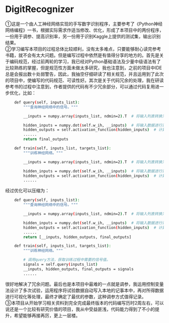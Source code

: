 # DigitRecognizer
①这是一个由人工神经网络实现的手写数字识别程序，主要参考了《Python神经网络编程》一书，根据实际需求作适当修改、优化，形成了本项目中的两份程序，一份用于调参、提高识别率，另一份用于识别Kaggle上提供的测试集，输出识别结果。  
②学习编写本项目的过程总体比较顺利，没有太多难点，只要能够耐心读完参考书籍，就不会有太大问题。但是编写过程中依然是有值得分享的地方的。首先是关于编码规范，经过前两轮的学习，我已经对Python基础语法及少量中级语法有了比较熟练的掌握，但是规范性方面未做太多研究，我也注意到，之前的项目中IDE总是会报出数十处弱警告，因此，我抽空仔细研读了相关规范，并且运用到了此次的项目中，使编写的代码规范、可读性好。其次是关于代码冗余的处理，我在研读参考书的过程中注意到，作者提供的代码有不少冗余部分，可以通过代码复用进一步优化，比如：
```bash
    def query(self, inputs_list):
        """查询神经网络中的信号。"""

        __inputs = numpy.array(inputs_list, ndmin=2).T  # 将输入列表转换为二维数组

        hidden_inputs = numpy.dot(self.w_ih, __inputs)  # 将输入数据进行计算得到隐藏层输入信号
        hidden_outputs = self.activation_function(hidden_inputs)  # 计算隐藏层输出信号
        ......
        return final_outputs

    def train(self, inputs_list, targets_list):
        """训练神经网络。"""

        __inputs = numpy.array(inputs_list, ndmin=2).T  # 将输入列表转换为二维数组

        hidden_inputs = numpy.dot(self.w_ih, __inputs)  # 将输入数据进行计算得到隐藏层输入信号
        hidden_outputs = self.activation_function(hidden_inputs)  # 计算隐藏层输出信号
        ......
```
经过优化可以压缩为：
```bash
    def query(self, inputs_list):
        """查询神经网络中的信号。"""

        __inputs = numpy.array(inputs_list, ndmin=2).T  # 将输入列表转换为二维数组

        hidden_inputs = numpy.dot(self.w_ih, __inputs)  # 将输入数据进行计算得到隐藏层输入信号
        hidden_outputs = self.activation_function(hidden_inputs)  # 计算隐藏层输出信号
        ......
        return [__inputs, hidden_outputs, final_outputs]

    def train(self, inputs_list, targets_list):
        """训练神经网络。"""

        # 调用query方法，获取训练过程中需要的信号值。
        signals = self.query(inputs_list)
        __inputs, hidden_outputs, final_outputs = signals
        ......
```
很好地解决了冗余问题。最后也是本项目中最难的一点就是调参，我运用控制变量法设计了多次试验，运用程序将试验数据自动写入本地的记事本中，再对所得数据进行可视化等处理，最终才确定了最优的参数，这种调参方式值得记录。  
③本项目从开始学习相关资料到完全完成最终版本的代码编写历时2周左右，可以说还是一个比较有研究价值的项目，我从中受益匪浅，代码能力得到了不小的提升，希望能够再接再厉，更上一层楼。
